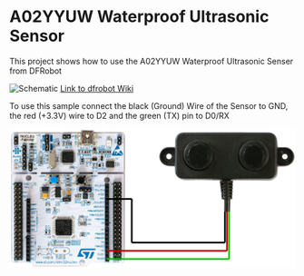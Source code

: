 A02YYUW Waterproof Ultrasonic Sensor
====================================

This project shows how to use the A02YYUW Waterproof Ultrasonic Senser from DFRobot  

![Schematic](Schematip.jpg)
[Link to dfrobot Wiki](https://wiki.dfrobot.com/A02YYUW%20Waterproof%20Ultrasonic%20Sensor%20SKU:%20SEN0311)

To use this sample connect the black (Ground) Wire of the Sensor to GND, the red (+3.3V) wire to D2 and the green (TX) pin to D0/RX


![Click to open schematic](Schematic.jpg)
